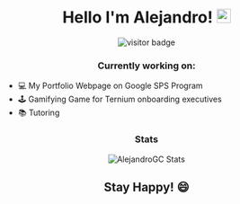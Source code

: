 <h1 align="center"> Hello I'm Alejandro! <img src="https://media.giphy.com/media/hvRJCLFzcasrR4ia7z/giphy.gif" width="25px"> </h1>

<div align="center">
<img src="https://visitor-badge.glitch.me/badge?page_id=${your.username}.${your.repo.id}." alt="visitor badge"/>
</div>

<h3 align="center">Currently working on:</h3>
<ul>
  	<li>💻 My Portfolio Webpage on Google SPS Program</li>
	<li>🕹️ Gamifying Game for Ternium onboarding executives</li>
	<li>📚 Tutoring</li>
</ul>

<div align="center">
<h3>Stats</h3>
<img alt="AlejandroGC Stats" src="https://github-readme-stats.vercel.app/api/top-langs/?username=AlejandroGC&show_icons=true&hide_border=true">
</div>

<h2 align="center"> Stay Happy! 😄</h2>




